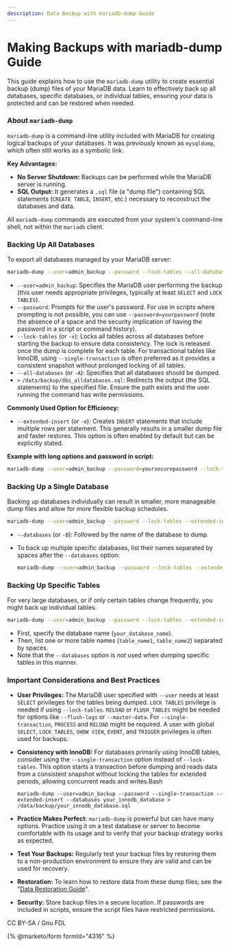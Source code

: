 ```yaml
---
description: Data Backup with mariadb-dump Guide
---
```


# Making Backups with mariadb-dump Guide

This guide explains how to use the `mariadb-dump` utility to create essential backup (dump) files of your MariaDB data. Learn to effectively back up all databases, specific databases, or individual tables, ensuring your data is protected and can be restored when needed.

### About `mariadb-dump`

`mariadb-dump` is a command-line utility included with MariaDB for creating logical backups of your databases. It was previously known as `mysqldump`, which often still works as a symbolic link.

**Key Advantages:**

* **No Server Shutdown:** Backups can be performed while the MariaDB server is running.
* **SQL Output:** It generates a `.sql` file (a "dump file") containing SQL statements (`CREATE TABLE`, `INSERT`, etc.) necessary to reconstruct the databases and data.

All `mariadb-dump` commands are executed from your system's command-line shell, not within the `mariadb` client.

### Backing Up All Databases

To export all databases managed by your MariaDB server:

```bash
mariadb-dump --user=admin_backup --password --lock-tables --all-databases > /data/backup/dbs_alldatabases.sql
```

* `--user=admin_backup`: Specifies the MariaDB user performing the backup (this user needs appropriate privileges, typically at least `SELECT` and `LOCK TABLES`).
* `--password`: Prompts for the user's password. For use in scripts where prompting is not possible, you can use `--password=yourpassword` (note the absence of a space and the security implication of having the password in a script or command history).
* `--lock-tables` (or `-x`): Locks all tables across all databases before starting the backup to ensure data consistency. The lock is released once the dump is complete for each table. For transactional tables like InnoDB, using `--single-transaction` is often preferred as it provides a consistent snapshot without prolonged locking of all tables.
* `--all-databases` (or `-A`): Specifies that all databases should be dumped.
* `>` `/data/backup/dbs_alldatabases.sql`: Redirects the output (the SQL statements) to the specified file. Ensure the path exists and the user running the command has write permissions.

**Commonly Used Option for Efficiency:**

* `--extended-insert` (or `-e`): Creates `INSERT` statements that include multiple rows per statement. This generally results in a smaller dump file and faster restores. This option is often enabled by default but can be explicitly stated.

**Example with long options and password in script:**

```bash
mariadb-dump --user=admin_backup --password=yoursecurepassword --lock-tables --extended-insert --all-databases > /data/backup/dbs_alldatabases.sql
```

### Backing Up a Single Database

Backing up databases individually can result in smaller, more manageable dump files and allow for more flexible backup schedules.

```bash
mariadb-dump --user=admin_backup --password --lock-tables --extended-insert --databases your_database_name > /data/backup/your_database_name.sql
```

* `--databases` (or `-B`): Followed by the name of the database to dump.
*   To back up multiple specific databases, list their names separated by spaces after the `--databases` option:

    ```bash
    mariadb-dump --user=admin_backup --password --lock-tables --extended-insert --databases db1_name db2_name > /data/backup/selected_databases.sql
    ```

### Backing Up Specific Tables

For very large databases, or if only certain tables change frequently, you might back up individual tables.

```bash
mariadb-dump --user=admin_backup --password --lock-tables --extended-insert your_database_name table_name1 table_name2 > /data/backup/your_database_name_selected_tables.sql
```

* First, specify the database name (`your_database_name`).
* Then, list one or more table names (`table_name1`, `table_name2`) separated by spaces.
* Note that the `--databases` option is _not_ used when dumping specific tables in this manner.

### Important Considerations and Best Practices

* **User Privileges:** The MariaDB user specified with `--user` needs at least `SELECT` privileges for the tables being dumped. `LOCK TABLES` privilege is needed if using `--lock-tables`. `RELOAD` or `FLUSH_TABLES` might be needed for options like `--flush-logs` or `--master-data`. For `--single-transaction`, `PROCESS` and `RELOAD` might be required. A user with global `SELECT`, `LOCK TABLES`, `SHOW VIEW`, `EVENT`, and `TRIGGER` privileges is often used for backups.
*   **Consistency with InnoDB:** For databases primarily using InnoDB tables, consider using the `--single-transaction` option instead of `--lock-tables`. This option starts a transaction before dumping and reads data from a consistent snapshot without locking the tables for extended periods, allowing concurrent reads and writes.Bash

    ```
    mariadb-dump --user=admin_backup --password --single-transaction --extended-insert --databases your_innodb_database > /data/backup/your_innodb_database.sql
    ```
* **Practice Makes Perfect:** `mariadb-dump` is powerful but can have many options. Practice using it on a test database or server to become comfortable with its usage and to verify that your backup strategy works as expected.
* **Test Your Backups:** Regularly test your backup files by restoring them to a non-production environment to ensure they are valid and can be used for recovery.
* **Restoration:** To learn how to restore data from these dump files, see the "[Data Restoration Guide](mariadb-restore-guide.md)".
* **Security:** Store backup files in a secure location. If passwords are included in scripts, ensure the script files have restricted permissions.



CC BY-SA / Gnu FDL

{% @marketo/form formId="4316" %}
